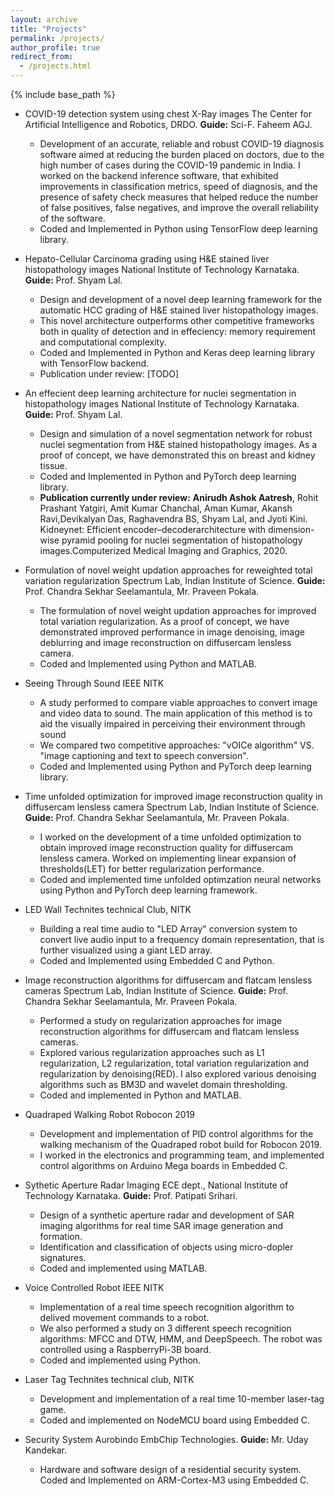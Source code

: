```yaml
---
layout: archive
title: "Projects"
permalink: /projects/
author_profile: true
redirect_from:
  - /projects.html
---
```


{% include base_path %}

- COVID-19 detection system using chest X-Ray images
The Center for Artificial Intelligence and Robotics, DRDO. **Guide:** Sci-F. Faheem AGJ.
    - Development of an accurate, reliable and robust COVID-19 diagnosis software aimed at reducing the burden placed on doctors, due to the high number of cases during the COVID-19 pandemic in India. I worked on the backend inference software, that exhibited improvements in classification metrics, speed of diagnosis, and the presence of safety check measures that helped reduce the number of false positives, false negatives, and improve the overall reliability of the software. 
    - Coded and Implemented in Python using TensorFlow deep learning library.
- Hepato-Cellular Carcinoma grading using H\&E stained liver histopathology images
National Institute of Technology Karnataka. **Guide:** Prof. Shyam Lal.
    - Design and development of a novel deep learning framework for the automatic HCC grading of H\&E stained liver histopathology images.
    - This novel architecture outperforms other competitive frameworks both in quality of detection and in effeciency: memory requirement and computational complexity.
    - Coded and Implemented in Python and Keras deep learning library with TensorFlow backend. 
    - Publication under review: 
    [TODO]
- An effecient deep learning architecture for nuclei segmentation in histopathology images 
National Institute of Technology Karnataka. **Guide:** Prof. Shyam Lal.
    - Design and simulation of a novel segmentation network for robust nuclei segmentation from H\&E stained histopathology images. As a proof of concept, we have demonstrated this on breast and kidney tissue. 
    - Coded and Implemented in Python and PyTorch deep learning library. 
    - **Publication currently under review:**
    **Anirudh Ashok Aatresh**, Rohit Prashant Yatgiri, Amit Kumar Chanchal, Aman Kumar, Akansh Ravi,Devikalyan Das, Raghavendra BS, Shyam Lal, and Jyoti Kini. Kidneynet: Efficient encoder–decoderarchitecture with dimension-wise pyramid pooling for nuclei segmentation of histopathology images.Computerized Medical Imaging and Graphics, 2020.

- Formulation of novel weight updation approaches for reweighted total variation regularization
Spectrum Lab, Indian Institute of Science. **Guide:** Prof. Chandra Sekhar Seelamantula, Mr. Praveen Pokala. 
    - The formulation of novel weight updation approaches for improved total variation regularization. As a proof of concept, we have demonstrated improved performance in image denoising, image deblurring and image reconstruction on diffusercam lensless camera.
    - Coded and Implemented using Python and MATLAB.

- Seeing Through Sound
IEEE NITK 
    - A study performed to compare viable approaches to convert image and video data to sound. The main application of this method is to aid the visually impaired in perceiving their environment through sound
    - We compared two competitive approaches: "vOICe algorithm" VS. "image captioning and text to speech conversion".
    - Coded and Implemented using Python and PyTorch deep learning library.

- Time unfolded optimization for improved image reconstruction quality in diffusercam lensless camera
Spectrum Lab, Indian Institute of Science. **Guide:** Prof. Chandra Sekhar Seelamantula, Mr. Praveen Pokala. 
    - I worked on the development of a time unfolded optimization to obtain improved image reconstruction quality for diffusercam lensless camera. Worked on implementing linear expansion of thresholds(LET) for better regularization performance. 
    - Coded and implemented time unfolded optimzation neural networks using Python and PyTorch deep learning framework. 

- LED Wall
Technites technical Club, NITK
    - Building a real time audio to "LED Array" conversion system to convert live audio input to a frequency domain representation, that is further visualized using a giant LED array. 
    - Coded and Implemented using Embedded C and Python. 

- Image reconstruction algorithms for diffusercam and flatcam lensless cameras
Spectrum Lab, Indian Institute of Science. **Guide:** Prof. Chandra Sekhar Seelamantula, Mr. Praveen Pokala. 
    - Performed a study on regularization approaches for image reconstruction algorithms for diffusercam and flatcam lensless cameras. 
    - Explored various regularization approaches such as L1 regularization, L2 regularization, total variation regularization and regularization by denoising(RED). I also explored various denoising algorithms such as BM3D and wavelet domain thresholding. 
    - Coded and implemented in Python and MATLAB.

- Quadraped Walking Robot
Robocon 2019
    - Development and implementation of PID control algorithms for the walking mechanism of the Quadraped robot build for Robocon 2019. 
    - I worked in the electronics and programming team, and implemented control algorithms on Arduino Mega boards in Embedded C. 

- Sythetic Aperture Radar Imaging
ECE dept., National Institute of Technology Karnataka. **Guide:** Prof. Patipati Srihari.
    - Design of a synthetic aperture radar and development of SAR imaging algorithms for real time SAR image generation and formation.
    - Identification and classification of objects using micro-dopler signatures.
    - Coded and implemented using MATLAB.

- Voice Controlled Robot
IEEE NITK
    - Implementation of a real time speech recognition algorithm to delived movement commands to a robot.
    - We also performed a study on 3 different speech recognition algorithms: MFCC and DTW, HMM, and DeepSpeech. The robot was controlled using a RaspberryPi-3B board.
    - Coded and implemented using Python.

- Laser Tag
Technites technical club, NITK
    - Development and implementation of a real time 10-member laser-tag game.
    - Coded and implemented on NodeMCU board using Embedded C. 

- Security System 
Aurobindo EmbChip Technologies. **Guide:** Mr. Uday Kandekar.
    - Hardware and software design of a residential security system. Coded and Implemented on ARM-Cortex-M3 using Embedded C.

